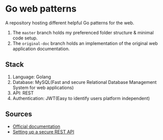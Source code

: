 # Go web patterns

A repository hosting different helpful Go patterns for the web.

1. The `master` branch holds my preferenced folder structure & minimal code setup.
2. The `original-doc` branch holds an implementation of the original web application documentation.

## Stack

1. Language: Golang
2. Database: MySQL(Fast and secure Relational Database Management System for web applications)
3. API: REST
4. Authentication: JWT(Easy to identify users platform independent)

## Sources

* [Official documentation](http://golang.org/doc/articles/wiki/)
* [Setting up a secure REST API](https://medium.com/@adigunhammedolalekan/build-and-deploy-a-secure-rest-api-with-go-postgresql-jwt-and-gorm-6fadf3da505b)
